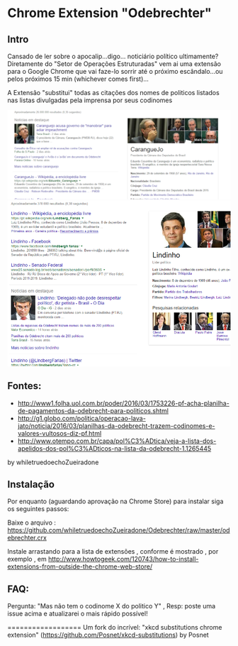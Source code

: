 Chrome Extension "Odebrechter"
==================


## Intro

Cansado de ler sobre o apocalip...digo... noticiário político ultimamente? 
Diretamente do "Setor de Operações Estruturadas" vem ai uma extensão para o Google Chrome que vai faze-lo sorrir até o próximo escândalo...ou pelos próximos 15 min (whichever comes first)...

A Extensão "substitui" todas as citações dos nomes de politicos listados nas listas divulgadas pela imprensa por seus codinomes

![caranguejo](https://github.com/whiletruedoechoZueiradone/Odebrechter/raw/master/caranguejo.PNG)
![lindinho](https://github.com/whiletruedoechoZueiradone/Odebrechter/raw/master/lindinho.PNG)


## Fontes:

- http://www1.folha.uol.com.br/poder/2016/03/1753226-pf-acha-planilha-de-pagamentos-da-odebrecht-para-politicos.shtml
- http://g1.globo.com/politica/operacao-lava-jato/noticia/2016/03/planilhas-da-odebrecht-trazem-codinomes-e-valores-vultosos-diz-pf.html
- http://www.otempo.com.br/capa/pol%C3%ADtica/veja-a-lista-dos-apelidos-dos-pol%C3%ADticos-na-lista-da-odebrecht-1.1265445

by whiletruedoechoZueiradone

## Instalação

Por enquanto (aguardando aprovação na Chrome Store) para instalar siga os seguintes passos:

Baixe o arquivo : https://github.com/whiletruedoechoZueiradone/Odebrechter/raw/master/odebrechter.crx

Instale arrastando para a lista de extensões , conforme é mostrado , por exemplo , em http://www.howtogeek.com/120743/how-to-install-extensions-from-outside-the-chrome-web-store/

## FAQ:

Pergunta: "Mas não tem o codinome X do politico Y" , 
Resp: poste uma issue acima e atualizarei o mais rápido possível!

==================
Um fork do incrível:
"xkcd substitutions chrome extension" (https://github.com/Posnet/xkcd-substitutions) by Posnet

